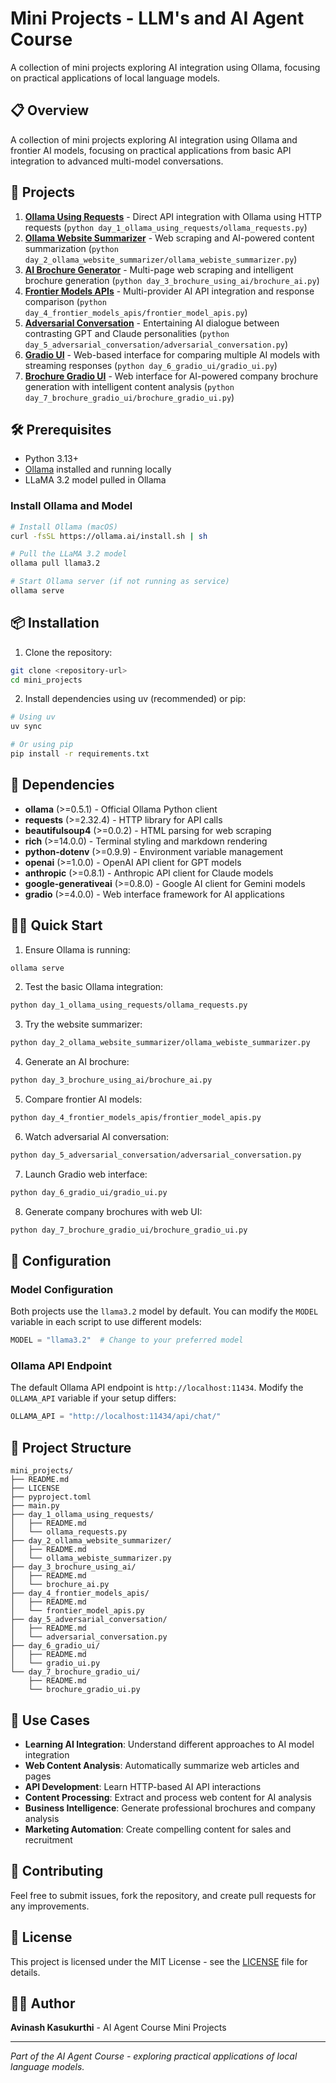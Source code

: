 # Mini Projects - LLM's and AI Agent Course

A collection of mini projects exploring AI integration using Ollama, focusing on practical applications of local language models.

## 📋 Overview

A collection of mini projects exploring AI integration using Ollama and frontier AI models, focusing on practical applications from basic API integration to advanced multi-model conversations.

## 🚀 Projects

1. **[Ollama Using Requests](./day_1_ollama_using_requests/README.md)** - Direct API integration with Ollama using HTTP requests (`python day_1_ollama_using_requests/ollama_requests.py`)
2. **[Ollama Website Summarizer](./day_2_ollama_website_summarizer/README.md)** - Web scraping and AI-powered content summarization (`python day_2_ollama_website_summarizer/ollama_webiste_summarizer.py`)
3. **[AI Brochure Generator](./day_3_brochure_using_ai/README.md)** - Multi-page web scraping and intelligent brochure generation (`python day_3_brochure_using_ai/brochure_ai.py`)
4. **[Frontier Models APIs](./day_4_frontier_models_apis/README.md)** - Multi-provider AI API integration and response comparison (`python day_4_frontier_models_apis/frontier_model_apis.py`)
5. **[Adversarial Conversation](./day_5_adversarial_conversation/README.md)** - Entertaining AI dialogue between contrasting GPT and Claude personalities (`python day_5_adversarial_conversation/adversarial_conversation.py`)
6. **[Gradio UI](./day_6_gradio_ui/README.md)** - Web-based interface for comparing multiple AI models with streaming responses (`python day_6_gradio_ui/gradio_ui.py`)
7. **[Brochure Gradio UI](./day_7_brochure_gradio_ui/README.md)** - Web interface for AI-powered company brochure generation with intelligent content analysis (`python day_7_brochure_gradio_ui/brochure_gradio_ui.py`)

## 🛠️ Prerequisites

- Python 3.13+
- [Ollama](https://ollama.ai/) installed and running locally
- LLaMA 3.2 model pulled in Ollama

### Install Ollama and Model

```bash
# Install Ollama (macOS)
curl -fsSL https://ollama.ai/install.sh | sh

# Pull the LLaMA 3.2 model
ollama pull llama3.2

# Start Ollama server (if not running as service)
ollama serve
```

## 📦 Installation

1. Clone the repository:
```bash
git clone <repository-url>
cd mini_projects
```

2. Install dependencies using uv (recommended) or pip:
```bash
# Using uv
uv sync

# Or using pip
pip install -r requirements.txt
```

## 🔧 Dependencies

- **ollama** (>=0.5.1) - Official Ollama Python client
- **requests** (>=2.32.4) - HTTP library for API calls
- **beautifulsoup4** (>=0.0.2) - HTML parsing for web scraping
- **rich** (>=14.0.0) - Terminal styling and markdown rendering
- **python-dotenv** (>=0.9.9) - Environment variable management
- **openai** (>=1.0.0) - OpenAI API client for GPT models
- **anthropic** (>=0.8.1) - Anthropic API client for Claude models
- **google-generativeai** (>=0.8.0) - Google AI client for Gemini models
- **gradio** (>=4.0.0) - Web interface framework for AI applications

## 🏃‍♂️ Quick Start

1. Ensure Ollama is running:
```bash
ollama serve
```

2. Test the basic Ollama integration:
```bash
python day_1_ollama_using_requests/ollama_requests.py
```

3. Try the website summarizer:
```bash
python day_2_ollama_website_summarizer/ollama_webiste_summarizer.py
```

4. Generate an AI brochure:
```bash
python day_3_brochure_using_ai/brochure_ai.py
```

5. Compare frontier AI models:
```bash
python day_4_frontier_models_apis/frontier_model_apis.py
```

6. Watch adversarial AI conversation:
```bash
python day_5_adversarial_conversation/adversarial_conversation.py
```

7. Launch Gradio web interface:
```bash
python day_6_gradio_ui/gradio_ui.py
```

8. Generate company brochures with web UI:
```bash
python day_7_brochure_gradio_ui/brochure_gradio_ui.py
```

## 🔧 Configuration

### Model Configuration
Both projects use the `llama3.2` model by default. You can modify the `MODEL` variable in each script to use different models:

```python
MODEL = "llama3.2"  # Change to your preferred model
```

### Ollama API Endpoint
The default Ollama API endpoint is `http://localhost:11434`. Modify the `OLLAMA_API` variable if your setup differs:

```python
OLLAMA_API = "http://localhost:11434/api/chat/"
```

## 📁 Project Structure

```
mini_projects/
├── README.md
├── LICENSE
├── pyproject.toml
├── main.py
├── day_1_ollama_using_requests/
│   ├── README.md
│   └── ollama_requests.py
├── day_2_ollama_website_summarizer/
│   ├── README.md
│   └── ollama_webiste_summarizer.py
├── day_3_brochure_using_ai/
│   ├── README.md
│   └── brochure_ai.py
├── day_4_frontier_models_apis/
│   ├── README.md
│   └── frontier_model_apis.py
├── day_5_adversarial_conversation/
│   ├── README.md
│   └── adversarial_conversation.py
├── day_6_gradio_ui/
│   ├── README.md
│   └── gradio_ui.py
└── day_7_brochure_gradio_ui/
    ├── README.md
    └── brochure_gradio_ui.py
```

## 🎯 Use Cases

- **Learning AI Integration**: Understand different approaches to AI model integration
- **Web Content Analysis**: Automatically summarize web articles and pages
- **API Development**: Learn HTTP-based AI API interactions
- **Content Processing**: Extract and process web content for AI analysis
- **Business Intelligence**: Generate professional brochures and company analysis
- **Marketing Automation**: Create compelling content for sales and recruitment

## 🤝 Contributing

Feel free to submit issues, fork the repository, and create pull requests for any improvements.

## 📄 License

This project is licensed under the MIT License - see the [LICENSE](LICENSE) file for details.

## 👨‍💻 Author

**Avinash Kasukurthi** - AI Agent Course Mini Projects

---

*Part of the AI Agent Course - exploring practical applications of local language models.*